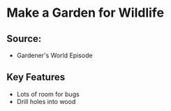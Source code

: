 # Make a Garden for Wildlife

## Source:
- Gardener's World Episode

## Key Features
- Lots of room for bugs
- Drill holes into wood